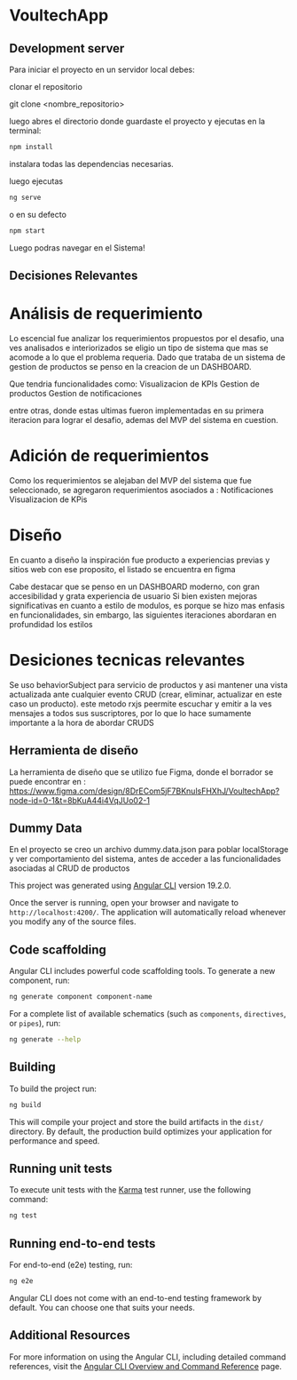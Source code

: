 # VoultechApp

## Development server

Para iniciar el proyecto en un servidor local debes:

clonar el repositorio

git clone <nombre_repositorio>

luego abres el directorio donde guardaste el proyecto y ejecutas en la terminal:

```bash
npm install 
```
instalara todas las dependencias necesarias.

luego ejecutas
```bash
ng serve
```
o en su defecto
```bash
npm start
```
Luego podras navegar en el Sistema!

## Decisiones Relevantes

# Análisis de requerimiento
Lo escencial fue analizar los requerimientos propuestos por el desafio, una ves analisados e interiorizados se eligio un tipo de sistema que mas se acomode a lo que el problema requeria. Dado que trataba de un sistema de gestion de productos se penso en la creacion de un DASHBOARD. 

Que tendria funcionalidades como: 
Visualizacion de KPIs
Gestion de productos
Gestion de notificaciones

entre otras, donde estas ultimas fueron implementadas en su primera iteracion para lograr el desafio, ademas del MVP del sistema en cuestion.

# Adición de requerimientos
Como los requerimientos se alejaban del MVP del sistema que fue seleccionado, se agregaron requerimientos asociados a :
Notificaciones
Visualizacion de KPis
# Diseño
En cuanto a diseño la inspiración fue producto a experiencias previas y sitios web con ese proposito, el listado se encuentra en figma

Cabe destacar que se penso en un DASHBOARD moderno, con gran accesibilidad y grata experiencia de usuario 
Si bien existen mejoras significativas en cuanto a estilo de modulos, es porque se hizo mas enfasis en funcionalidades, sin embargo, las siguientes iteraciones abordaran en profundidad los estilos

# Desiciones tecnicas relevantes
Se uso behaviorSubject para servicio de productos y asi mantener una vista actualizada ante cualquier evento CRUD (crear, eliminar, actualizar en este caso un producto). este metodo rxjs peermite escuchar y emitir a la ves mensajes a todos sus suscriptores, por lo que lo hace sumamente importante a la hora de abordar CRUDS

## Herramienta de diseño 
La herramienta de diseño que se utilizo fue Figma, donde el borrador se puede encontrar en :
https://www.figma.com/design/8DrECom5jF7BKnulsFHXhJ/VoultechApp?node-id=0-1&t=8bKuA44i4VqJUo02-1

## Dummy Data
En el proyecto se creo un archivo dummy.data.json para poblar localStorage y ver comportamiento del sistema, antes de acceder a las funcionalidades asociadas al CRUD de productos

This project was generated using [Angular CLI](https://github.com/angular/angular-cli) version 19.2.0.


Once the server is running, open your browser and navigate to `http://localhost:4200/`. The application will automatically reload whenever you modify any of the source files.

## Code scaffolding

Angular CLI includes powerful code scaffolding tools. To generate a new component, run:

```bash
ng generate component component-name
```

For a complete list of available schematics (such as `components`, `directives`, or `pipes`), run:

```bash
ng generate --help
```

## Building

To build the project run:

```bash
ng build
```

This will compile your project and store the build artifacts in the `dist/` directory. By default, the production build optimizes your application for performance and speed.

## Running unit tests

To execute unit tests with the [Karma](https://karma-runner.github.io) test runner, use the following command:

```bash
ng test
```

## Running end-to-end tests

For end-to-end (e2e) testing, run:

```bash
ng e2e
```

Angular CLI does not come with an end-to-end testing framework by default. You can choose one that suits your needs.

## Additional Resources

For more information on using the Angular CLI, including detailed command references, visit the [Angular CLI Overview and Command Reference](https://angular.dev/tools/cli) page.
